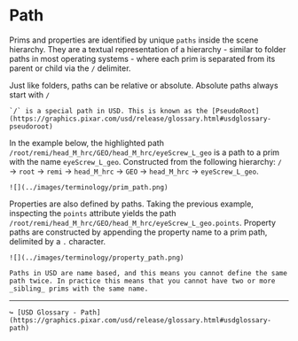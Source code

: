 # Path

Prims and properties are identified by unique `paths` inside the scene hierarchy. They are a textual representation of a hierarchy - similar to folder paths in most operating systems - where each prim is separated from its parent or child via the `/` delimiter.

Just like folders, paths can be relative or absolute. Absolute paths always start with `/`

```admonish info title=""
`/` is a special path in USD. This is known as the [PseudoRoot](https://graphics.pixar.com/usd/release/glossary.html#usdglossary-pseudoroot)
```

In the example below, the highlighted path `/root/remi/head_M_hrc/GEO/head_M_hrc/eyeScrew_L_geo` is a path to a prim with the name `eyeScrew_L_geo`. Constructed from the following hierarchy: `/` → `root` → `remi` → `head_M_hrc` → `GEO` → `head_M_hrc` → `eyeScrew_L_geo`.

```admonish example title="Prim Path Example"
![](../images/terminology/prim_path.png)
```

Properties are also defined by paths. Taking the previous example, inspecting the `points` attribute yields the path `/root/remi/head_M_hrc/GEO/head_M_hrc/eyeScrew_L_geo.points`. Property paths are constructed by appending the property name to a prim path, delimited by a `.` character.

```admonish example title="Property Path Example"
![](../images/terminology/property_path.png)
```

```admonish warning title=""
Paths in USD are name based, and this means you cannot define the same path twice. In practice this means that you cannot have two or more _sibling_ prims with the same name.
```

---

```admonish note title=""
↪ [USD Glossary - Path](https://graphics.pixar.com/usd/release/glossary.html#usdglossary-path)
```
